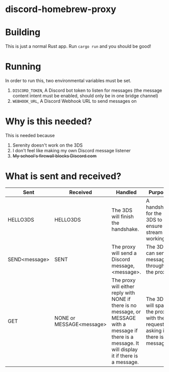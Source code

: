 # discord-homebrew-proxy

# Building

This is just a normal Rust app. Run `cargo run` and you should be good!

# Running

In order to run this, two environmental variables must be set.

1. `DISCORD_TOKEN`, A Discord bot token to listen for messages (the message content intent must be enabled, should only be in one bridge channel)
2. `WEBHOOK_URL`, A Discord Webhook URL to send messages on

# Why is this needed?

This is needed because

1. Serenity doesn't work on the 3DS
2. I don't feel like making my own Discord message listener
3. ~~My school's firewall blocks Discord.com~~

# What is sent and received?

<!-- word wrap makes this look BEAUTIFUL -->

| Sent           | Received                  | Handled                                                                                                                                                  | Purpose                                                                       |
| -------------- | ------------------------- | -------------------------------------------------------------------------------------------------------------------------------------------------------- | ----------------------------------------------------------------------------- |
| HELLO3DS       | HELLO3DS                  | The 3DS will finish the handshake.                                                                                                                       | A handshake for the 3DS to ensure the stream is working.                      |
| SEND\<message> | SENT                      | The proxy will send a Discord message, \<message>.                                                                                                       | The 3DS can send a message through the proxy.                                 |
| GET            | NONE or MESSAGE\<message> | The proxy will either reply with NONE if there is no message, or MESSAGE with a message if there is a message. It will display it if there is a message. | The 3DS will spam the proxy with these requests asking if there is a message. |
